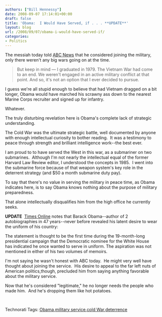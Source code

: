 ```yaml
---
authors: ["Bill Hennessy"]
date: 2008-09-07 17:14:01+00:00
draft: false
title: 'Obama:  I Would Have Served, if . . . **UPDATE**'
layout: blog
url: /2008/09/07/obama-i-would-have-served-if/
categories:
- Politics
---
```


The messiah today told [ABC News](https://politicalticker.blogs.cnn.com/2008/09/07/obama-i-once-considered-joining-military/) that he considered joining the military, only there weren't any big wars going on at the time. 


> But keep in mind — I graduated in 1979. The Vietnam War had come to an end. We weren't engaged in an active military conflict at that point. And so, it's not an option that I ever decided to pursue.


I guess we're all stupid enough to believe that had Vietnam dragged on a bit longer, Obama would have marched his scrawny ass down to the nearest Marine Corps recruiter and signed up for infantry.

Whatever.

The truly disturbing revelation here is Obama's complete lack of strategic understanding.

The Cold War was the ultimate strategic battle, well documented by anyone with enough intellectual curiosity to bother reading.  It was a testimony to peace through strength and brilliant intelligence work--the best ever. 

I am proud to to have served the West in this war, as a submariner on two submarines.  Although I'm not nearly the intellectual equal of the former Harvard Law Review editor, I understood the concepts in 1985.  I went into the submarine force because of that weapon system's key role in the deterrent strategy (and $50 a month submarine duty pay). 

To say that there's no value in serving the military in peace time, as Obama indicates here, is to say Obama knows nothing about the purpose of military preparedness. 

That alone intellectually disqualifies him from the high office he currently seeks.

**UPDATE**  [Times Online](https://www.telegraph.co.uk/news/newstopics/uselection2008/barackobama/2700555/Barack-Obama-wanted-to-join-the-US-military.html) notes that Barack Obama--author of 2 autobiographies in 47 years--never before revealed his latent desire to wear the uniform of his country:

The statement is thought to be the first time during the 19-month-long presidential campaign that the Democratic nominee for the White House has indicated he once wanted to serve in uniform. The aspiration was not mentioned in either of his two volumes of memoirs.

I'm not saying he wasn't honest with ABC today.  He might very well have thought about joining the service.  His desire to appeal to the far left nuts of American politics,though, precluded him from saying anything favorable about the military service.

Now that he's considered "legitimate," he no longer needs the people who made him.  And he's dropping them like hot potatoes.  

 


Technorati Tags: [Obama](https://technorati.com/tags/Obama),[military service](https://technorati.com/tags/military%20service),[cold War](https://technorati.com/tags/cold%20War),[deterrence](https://technorati.com/tags/deterrence)
